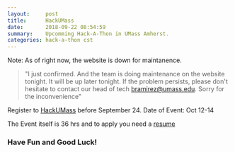 ```yaml
---
layout:     post
title:      HackUMass
date:       2018-09-22 08:54:59
summary:    Upcomming Hack-A-Thon in UMass Amherst.
categories: hack-a-thon cst
---
```


Note: As of right now, the website is down for maintanence.

>"I just confirmed. And the team is  doing maintenance on the website tonight. It will be up later tonight. If the problem persists, please don't hesitate to contact our head of tech bramirez@umass.edu. Sorry for the inconvenience"

Register to [HackUMass](https://hackumass.com/ "HackUMass") before September 24.
Date of Event: Oct 12-14

The Event itself is 36 hrs and to apply you need a [resume](https://www.thebalancecareers.com/high-school-resume-examples-and-writing-tips-2063554 "Resume Example")

### Have Fun and Good Luck!
